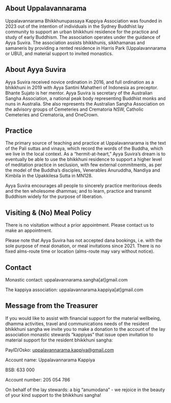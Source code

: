 ## About Uppalavannarama

Uppalavannarama Bhikkhunupassaya Kappiya Association was founded in 2023 out of the intention of individuals in the Sydney Buddhist lay community to support an urban bhikkhuni residence for the practice and study of early Buddhism. The association operates under the guidance of Ayya Suvira. The association assists bhikkhunis, sikkhamanas and samaneris by providing a rented residence in Harris Park (Uppalavannarama or UBU), and material support to invited monastics.


## About Ayya Suvira

Ayya Suvira received novice ordination in 2016, and full ordination as a bhikkhuni in 2019 with Ayya Santini Mahatheri of Indonesia as preceptor. Bhante Sujato is her mentor. Ayya Suvira is secretary of the Australian Sangha Association, a national peak body representing Buddhist monks and nuns in Australia. She also represents the Australian Sangha Association on the advisory groups of Cemeteries and Crematoria NSW, Catholic Cemeteries and Crematoria, and OneCrown.


## Practice

The primary source of teaching and practice at Uppalavannarama is the text of the Pali suttas and vinaya, which record the words of the Buddha, which we live in the local context. As a “hermit-at-heart,” Ayya Suvira’s dream is to eventually be able to use the bhikkhuni residence to support a higher level of meditation practice in seclusion, with few external commitments, as per the model of the Buddha’s disciples, Venerables Anuruddha, Nandiya and Kimbila in the Upakkilesa Sutta in MN128.

Ayya Suvira encourages all people to sincerely practice meritorious deeds and the ten wholesome dhammas; and to learn, practice and transmit Buddhism widely for the purpose of liberation.

## Visiting & (No) Meal Policy

There is no visitation without a prior appointment. Please contact us to make an appointment.

Please note that Ayya Suvira has not accepted dana bookings, i.e. with the sole purpose of meal donation, or meal invitations since 2021. There is no fixed alms-route time or location (alms-route may vary without notice).

## Contact

Monastic contact: uppalavannarama.sangha[at]gmail.com

The kappiya association: uppalavannarama.kappiya[at]gmail.com

## Message from the Treasurer

If you would like to assist with financial support for the material wellbeing, dhamma activities, travel and communications needs of the resident bhikkhuni sangha we invite you to make a donation to the account of the lay association monastic stewards “kappiyas” that issue open invitation to material support for the resident bhikkhuni sangha:  

PayID/Osko: uppalavannarama.kappiya@gmail.com

Account name: Uppalavannarama Kappiya

BSB: 633 000

Account number: 205 054 786

On behalf of the lay stewards: a big “anumodana” - we rejoice in the beauty of your kind support to the bhikkhuni sangha!
